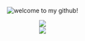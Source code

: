 <p align="center">
  <img src="https://readme-typing-svg.demolab.com?font=Roboto&duration=3000&pause=700&color=2F1576&background=FFFFFDE3&center=true&vCenter=true&width=500&lines=hi%2C+my+name+is+gary;and+i+am+a+fullstack+developer!;thanks+for+visiting!" alt="welcome to my github!">
</p>

<div>
  <div align="center">
    <img src="https://github-readme-stats.vercel.app/api?username=g-hor">
  </div>

  <div align="center">
    <img src="https://github-readme-stats.vercel.app/api/top-langs/?username=g-hor&layout=compact">
  </div>
</div>
